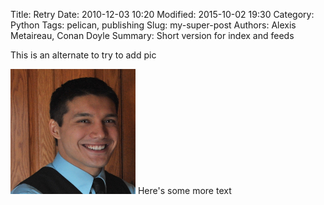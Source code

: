 Title: Retry
Date: 2010-12-03 10:20
Modified: 2015-10-02 19:30
Category: Python
Tags: pelican, publishing
Slug: my-super-post
Authors: Alexis Metaireau, Conan Doyle
Summary: Short version for index and feeds

This is an alternate to try to add pic

<img src="https://github.com/frickp/pelicanSite/blob/master/images/headShot.tif?raw=true" width="200" height="200" />
Here's some more text
